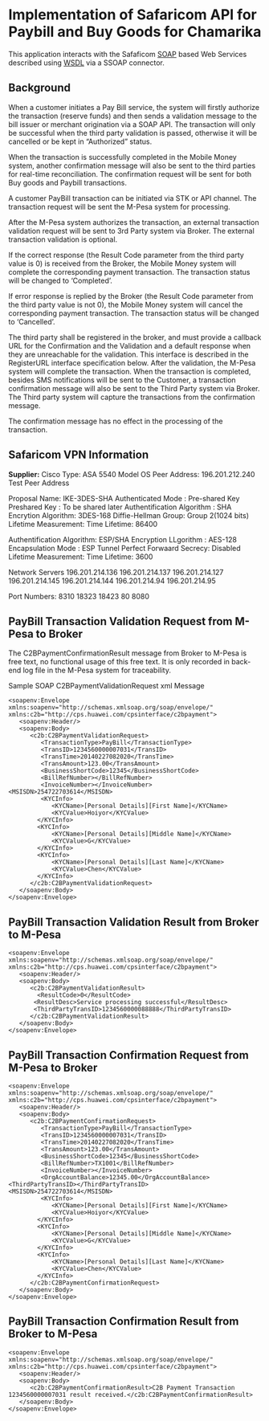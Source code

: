 # Implementation of Safaricom API for Paybill and Buy Goods for Chamarika

This application interacts with the Safaficom [SOAP](http://www.w3.org/TR/soap) based Web Services described using [WSDL](http://www.w3.org/TR/wsdl) via a SSOAP connector.


## Background

When a customer initiates a Pay Bill service, the system will firstly authorize the transaction (reserve funds) and then sends a validation message to the bill issuer or merchant origination via a SOAP API. The transaction will only be successful when the third party validation is passed, otherwise it will be cancelled or be kept in “Authorized” status. 

When the transaction is successfully completed in the Mobile Money system, another confirmation message will also be sent to the third parties for real-time reconciliation. The confirmation request will be sent for both Buy goods and Paybill transactions.

A customer PayBill transaction can be initiated via STK or API channel. The transaction request will be sent the M-Pesa system for processing.

After the M-Pesa system authorizes the transaction, an external transaction validation request will be sent to 3rd Party system via Broker. The external transaction validation is optional.

If the correct response (the Result Code parameter from the third party value is 0) is received from the Broker, the Mobile Money system will complete the corresponding payment transaction. The transaction status will be changed to ‘Completed’.

If error response is replied by the Broker (the Result Code parameter from the third party value is not 0), the Mobile Money system will cancel the corresponding payment transaction. The transaction status will be changed to ‘Cancelled’.

The third party shall be registered in the broker, and must provide a callback URL for the Confirmation and the Validation and a default response when they are unreachable for the validation. This interface is described in the RegisterURL interface specification below.
After the validation, the M-Pesa system will complete the transaction. When the transaction is completed, besides SMS notifications will be sent to the Customer, a transaction confirmation message will also be sent to the Third Party system via Broker. The Third party system will capture the transactions from the confirmation message.

The confirmation message has no effect in the processing of the transaction.


## Safaricom VPN Information

   **Supplier:** Cisco
   Type: ASA 5540
   Model
   OS
   Peer Address: 196.201.212.240
   Test Peer Address

   Proposal Name: IKE-3DES-SHA
   Authenticated Mode : Pre-shared Key
   Preshared Key : To be shared later
   Authentification Algorithm : SHA
   Encrytion Algorithm: 3DES-168
   Diffie-Hellman Group: Group 2(1024 bits)
   Lifetime Measurement: Time
   Lifetime: 86400


   Authentification Algorithm: ESP/SHA
   Encryption LLgorithm : AES-128
   Encapsulation Mode : ESP Tunnel
   Perfect Forwaard Secrecy: Disabled
   Lifetime Measurement: Time
   Lifetime: 3600

   Network Servers
   196.201.214.136
   196.201.214.137
   196.201.214.127
   196.201.214.145
   196.201.214.144
   196.201.214.94
   196.201.214.95

   Port Numbers: 
   8310 
   18323
   18423
   80
   8080




## PayBill Transaction Validation Request from M-Pesa to Broker 

The C2BPaymentConfirmationResult message from Broker to M-Pesa is free text, no functional usage of this free text. It is only recorded in back-end log file in the M-Pesa system for traceability. 


Sample SOAP C2BPaymentValidationRequest xml Message

```
<soapenv:Envelope xmlns:soapenv="http://schemas.xmlsoap.org/soap/envelope/" xmlns:c2b="http://cps.huawei.com/cpsinterface/c2bpayment">
   <soapenv:Header/>
   <soapenv:Body>
      <c2b:C2BPaymentValidationRequest>
         <TransactionType>PayBill</TransactionType>
         <TransID>1234560000007031</TransID>
         <TransTime>20140227082020</TransTime>
         <TransAmount>123.00</TransAmount>
         <BusinessShortCode>12345</BusinessShortCode>
         <BillRefNumber></BillRefNumber>
         <InvoiceNumber></InvoiceNumber>
<MSISDN>254722703614</MSISDN>
         <KYCInfo>
			<KYCName>[Personal Details][First Name]</KYCName>
			<KYCValue>Hoiyor</KYCValue>
		</KYCInfo>
		<KYCInfo>
			<KYCName>[Personal Details][Middle Name]</KYCName>
			<KYCValue>G</KYCValue>
		</KYCInfo>
		<KYCInfo>
			<KYCName>[Personal Details][Last Name]</KYCName>
			<KYCValue>Chen</KYCValue>
		</KYCInfo>
      </c2b:C2BPaymentValidationRequest>
   </soapenv:Body>
</soapenv:Envelope>

```

## PayBill Transaction Validation Result from Broker to M-Pesa

```
<soapenv:Envelope xmlns:soapenv="http://schemas.xmlsoap.org/soap/envelope/" xmlns:c2b="http://cps.huawei.com/cpsinterface/c2bpayment">
   <soapenv:Header/>
   <soapenv:Body>
      <c2b:C2BPaymentValidationResult>
        <ResultCode>0</ResultCode>
	   <ResultDesc>Service processing successful</ResultDesc>
	   <ThirdPartyTransID>1234560000088888</ThirdPartyTransID>
      </c2b:C2BPaymentValidationResult>
   </soapenv:Body>
</soapenv:Envelope>

```

## PayBill Transaction Confirmation Request from M-Pesa to Broker 


```
<soapenv:Envelope xmlns:soapenv="http://schemas.xmlsoap.org/soap/envelope/" xmlns:c2b="http://cps.huawei.com/cpsinterface/c2bpayment">
   <soapenv:Header/>
   <soapenv:Body>
      <c2b:C2BPaymentConfirmationRequest>
         <TransactionType>PayBill</TransactionType>
         <TransID>1234560000007031</TransID>
         <TransTime>20140227082020</TransTime>
         <TransAmount>123.00</TransAmount>
         <BusinessShortCode>12345</BusinessShortCode>
         <BillRefNumber>TX1001</BillRefNumber>
         <InvoiceNumber></InvoiceNumber>
         <OrgAccountBalance>12345.00</OrgAccountBalance>
<ThirdPartyTransID></ThirdPartyTransID>
<MSISDN>254722703614</MSISDN>
         <KYCInfo>
			<KYCName>[Personal Details][First Name]</KYCName>
			<KYCValue>Hoiyor</KYCValue>
		</KYCInfo>
		<KYCInfo>
			<KYCName>[Personal Details][Middle Name]</KYCName>
			<KYCValue>G</KYCValue>
		</KYCInfo>
		<KYCInfo>
			<KYCName>[Personal Details][Last Name]</KYCName>
			<KYCValue>Chen</KYCValue>
		</KYCInfo>
      </c2b:C2BPaymentConfirmationRequest>
   </soapenv:Body>
</soapenv:Envelope>

```

## PayBill Transaction Confirmation Result from Broker to M-Pesa

```
<soapenv:Envelope xmlns:soapenv="http://schemas.xmlsoap.org/soap/envelope/" xmlns:c2b="http://cps.huawei.com/cpsinterface/c2bpayment">
   <soapenv:Header/>
   <soapenv:Body>
      <c2b:C2BPaymentConfirmationResult>C2B Payment Transaction 1234560000007031 result received.</c2b:C2BPaymentConfirmationResult>
   </soapenv:Body>
</soapenv:Envelope>

```



